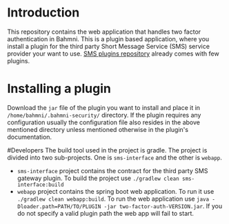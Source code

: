 # Introduction
This repository contains the web application that handles two factor authentication in Bahmni. This is a plugin based application, where you install a plugin for the third party Short Message Service (SMS) service provider your want to use. [SMS plugins repository](https://github.com/Bahmni/bahmni-sms-plugins) already comes with few plugins.

# Installing a plugin
Download the `jar` file of the plugin you want to install and place it in `/home/bahmni/.bahmni-security/` directory. If the plugin requires any configuration usually the configuration file also resides in the above mentioned directory unless mentioned otherwise in the plugin's documentation.

#Developers
The build tool used in the project is gradle. The project is divided into two sub-projects. One is `sms-interface` and the other is `webapp`. 

* `sms-interface` project contains the contract for the third party SMS gateway plugin. To build the project use `./gradlew clean sms-interface:build` 
* `webapp` project contains the spring boot web application. To run it use `./gradlew clean webapp:build`. To run the web application use `java -Dloader.path=PATH/TO/PLUGIN -jar two-factor-auth-VERSION.jar`. If you do not specify a valid plugin path the web app will fail to start.